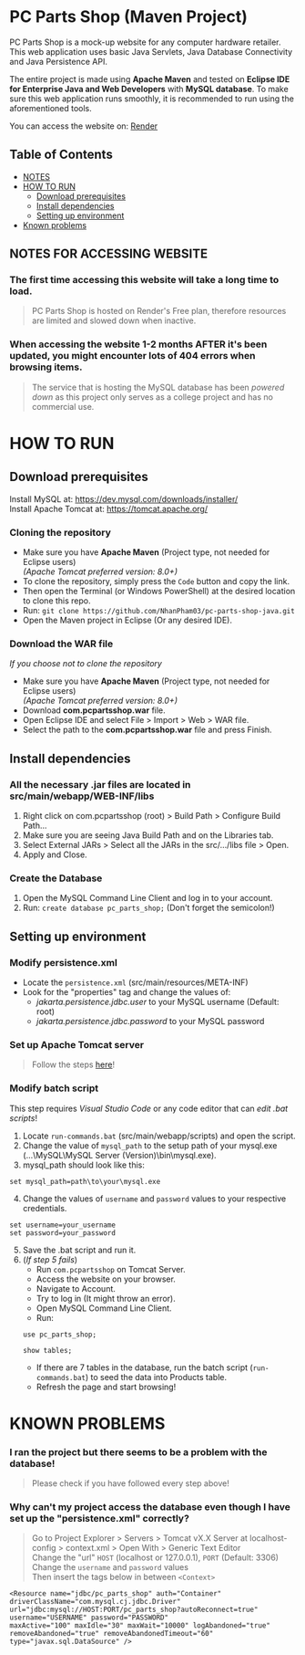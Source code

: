 # PC Parts Shop (Maven Project)

PC Parts Shop is a mock-up website for any computer hardware retailer.
This web application uses basic Java Servlets, Java Database Connectivity and Java Persistence API.

The entire project is made using **Apache Maven** and tested on **Eclipse IDE for Enterprise Java and Web Developers** with **MySQL database**.
To make sure this web application runs smoothly, it is recommended to run using the aforementioned tools.

You can access the website on: [Render](https://pcpartsshop.onrender.com/com.pcpartsshop/)

## Table of Contents
- [NOTES](#notes-for-accessing-website)
- [HOW TO RUN](#how-to-run)
    - [Download prerequisites](#download-prerequisites)
    - [Install dependencies](#install-dependencies)
    - [Setting up environment](#setting-up-environment)
- [Known problems](#known-problems)

## NOTES FOR ACCESSING WEBSITE
### The first time accessing this website will take a long time to load.
> PC Parts Shop is hosted on Render's Free plan, therefore resources are limited and slowed down when inactive.

### When accessing the website 1-2 months AFTER it's been updated, you might encounter lots of 404 errors when browsing items.
> The service that is hosting the MySQL database has been _powered down_ as this project only serves as a college project and has no commercial use.

# HOW TO RUN
## Download prerequisites
Install MySQL at: https://dev.mysql.com/downloads/installer/  
Install Apache Tomcat at: https://tomcat.apache.org/

### Cloning the repository
- Make sure you have **Apache Maven** (Project type, not needed for Eclipse users)  
*(Apache Tomcat preferred version: 8.0+)*
- To clone the repository, simply press the `Code` button and copy the link.
- Then open the Terminal (or Windows PowerShell) at the desired location to clone this repo.
- Run: `git clone https://github.com/NhanPham03/pc-parts-shop-java.git`
- Open the Maven project in Eclipse (Or any desired IDE).

### Download the WAR file
_If you choose not to clone the repository_
- Make sure you have **Apache Maven** (Project type, not needed for Eclipse users)  
*(Apache Tomcat preferred version: 8.0+)*
- Download **com.pcpartsshop.war** file.
- Open Eclipse IDE and select File > Import > Web > WAR file.
- Select the path to the **com.pcpartsshop.war** file and press Finish.

## Install dependencies
### All the necessary .jar files are located in src/main/webapp/WEB-INF/libs
1. Right click on com.pcpartsshop (root) > Build Path > Configure Build Path...
2. Make sure you are seeing Java Build Path and on the Libraries tab.
3. Select External JARs > Select all the JARs in the src/.../libs file > Open.
4. Apply and Close.

### Create the Database
1. Open the MySQL Command Line Client and log in to your account.
2. Run: `create database pc_parts_shop;` (Don't forget the semicolon!)

## Setting up environment
### Modify persistence.xml
- Locate the `persistence.xml` (src/main/resources/META-INF)
- Look for the "properties" tag and change the values of:
    + *jakarta.persistence.jdbc.user* to your MySQL username (Default: root)
    + *jakarta.persistence.jdbc.password* to your MySQL password

### Set up Apache Tomcat server
> Follow the steps [here](https://www.javatpoint.com/how-to-configure-tomcat-server-in-eclipse-ide#:~:text=For%20configuring%20the%20tomcat%20server,%2D%3E%20addAll%20%2D%3E%20Finish.)!

### Modify batch script
This step requires _Visual Studio Code_ or any code editor that can _edit .bat scripts_!
1. Locate `run-commands.bat` (src/main/webapp/scripts) and open the script.
2. Change the value of `mysql_path` to the setup path of your mysql.exe (...\MySQL\MySQL Server (Version)\bin\mysql.exe).
3. mysql_path should look like this:
```
set mysql_path=path\to\your\mysql.exe
```
4. Change the values of `username` and `password` values to your respective credentials.
```
set username=your_username
set password=your_password
```
5. Save the .bat script and run it.
6. (_If step 5 fails_)
    + Run `com.pcpartsshop` on Tomcat Server.
    + Access the website on your browser.
    + Navigate to Account.
    + Try to log in (It might throw an error).
    + Open MySQL Command Line Client.
    + Run:
    ```
    use pc_parts_shop;

    show tables;
    ```
    + If there are 7 tables in the database, run the batch script (`run-commands.bat`) to seed the data into Products table.
    + Refresh the page and start browsing!

# KNOWN PROBLEMS
### I ran the project but there seems to be a problem with the database!
> Please check if you have followed every step above!

### Why can't my project access the database even though I have set up the "persistence.xml" correctly?
> Go to Project Explorer > Servers > Tomcat vX.X Server at localhost-config > context.xml > Open With > Generic Text Editor  
> Change the "url" `HOST` (localhost or 127.0.0.1), `PORT` (Default: 3306)  
> Change the `username` and `password` values  
> Then insert the tags below in between `<Context>`  
```
<Resource name="jdbc/pc_parts_shop" auth="Container" driverClassName="com.mysql.cj.jdbc.Driver" 
url="jdbc:mysql://HOST:PORT/pc_parts_shop?autoReconnect=true" 
username="USERNAME" password="PASSWORD" 
maxActive="100" maxIdle="30" maxWait="10000" logAbandoned="true" removeAbandoned="true" removeAbandonedTimeout="60" type="javax.sql.DataSource" />
```
